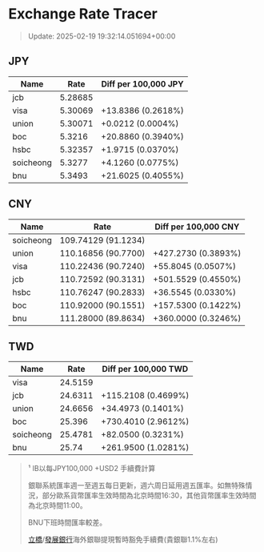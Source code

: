 # Exchange Rate Tracer

> Update: 2025-02-19 19:32:14.051694+00:00

## JPY

| Name      |    Rate | Diff per 100,000 JPY   |
|-----------|---------|------------------------|
| jcb       | 5.28685 |                        |
| visa      | 5.30069 | +13.8386 (0.2618%)     |
| union     | 5.30071 | +0.0212 (0.0004%)      |
| boc       | 5.3216  | +20.8860 (0.3940%)     |
| hsbc      | 5.32357 | +1.9715 (0.0370%)      |
| soicheong | 5.3277  | +4.1260 (0.0775%)      |
| bnu       | 5.3493  | +21.6025 (0.4055%)     |

## CNY

| Name      | Rate                | Diff per 100,000 CNY   |
|-----------|---------------------|------------------------|
| soicheong | 109.74129	(91.1234) |                        |
| union     | 110.16856	(90.7700) | +427.2730 (0.3893%)    |
| visa      | 110.22436	(90.7240) | +55.8045 (0.0507%)     |
| jcb       | 110.72592	(90.3131) | +501.5529 (0.4550%)    |
| hsbc      | 110.76247	(90.2833) | +36.5545 (0.0330%)     |
| boc       | 110.92000	(90.1551) | +157.5300 (0.1422%)    |
| bnu       | 111.28000	(89.8634) | +360.0000 (0.3246%)    |

## TWD

| Name      |    Rate | Diff per 100,000 TWD   |
|-----------|---------|------------------------|
| visa      | 24.5159 |                        |
| jcb       | 24.6311 | +115.2108 (0.4699%)    |
| union     | 24.6656 | +34.4973 (0.1401%)     |
| boc       | 25.396  | +730.4010 (2.9612%)    |
| soicheong | 25.4781 | +82.0500 (0.3231%)     |
| bnu       | 25.74   | +261.9500 (1.0281%)    |


> ¹ IB以每JPY100,000 +USD2 手續費計算
>
> 銀聯系統匯率週一至週五每日更新，週六周日延用週五匯率。如無特殊情況，部分歐系貨幣匯率生效時間為北京時間16:30，其他貨幣匯率生效時間為北京時間11:00。
>
> BNU下班時間匯率較差。
>
> [立橋](https://www.wlbank.com.mo/uploads/ueditor/file/20181211/1544536513900230.pdf)/[發展銀行](https://www.mdb.com.mo/Service_Charges_20230728.pdf)海外銀聯提現暫時豁免手續費(貴銀聯1.1%左右)

